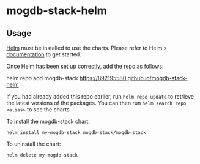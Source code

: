 # mogdb-stack-helm
## Usage

[Helm](https://helm.sh) must be installed to use the charts.  Please refer to
Helm's [documentation](https://helm.sh/docs) to get started.

Once Helm has been set up correctly, add the repo as follows:

  helm repo add mogdb-stack https://892195580.github.io/mogdb-stack-helm

If you had already added this repo earlier, run `helm repo update` to retrieve
the latest versions of the packages.  You can then run `helm search repo
<alias>` to see the charts.

To install the mogdb-stack chart:

    helm install my-mogdb-stack mogdb-stack/mogdb-stack

To uninstall the chart:

    helm delete my-mogdb-stack
